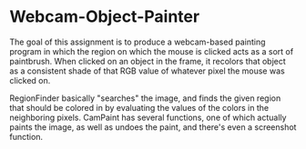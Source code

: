 # Webcam-Object-Painter

The goal of this assignment is to produce a webcam-based painting program in which
the region on which the mouse is clicked acts as a sort of paintbrush. When clicked on
an object in the frame, it recolors that object as a consistent shade of that RGB value
of whatever pixel the mouse was clicked on.

RegionFinder basically "searches" the image, and finds the given region that should be colored
in by evaluating the values of the colors in the neighboring pixels. CamPaint has several functions,
one of which actually paints the image, as well as undoes the paint, and there's even a screenshot function.

